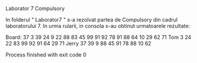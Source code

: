 Laborator 7 Compulsory

In folderul " Laborator7 " s-a rezolvat partea de Compulsory din cadrul laboratorului 7. In urma rularii, in consola s-au obtinut urmatoarele rezultate:

Board: 
37 3 39 24 9 22 88 83 45 99 91 92 78 91 88 64 10 29 62 71 
Tom
3 24 22 83 99 92 91 64 29 71 
Jerry
37 39 9 88 45 91 78 88 10 62 

Process finished with exit code 0
